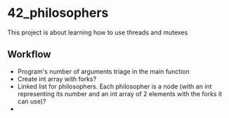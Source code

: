 # 42_philosophers
This project is about learning how to use threads and mutexes   
## Workflow   
- Program's number of arguments triage in the main function
- Create int array with forks?
- Linked list for philosophers. Each philosopher is a node (with an int representing its number and an int array of 2 elements with the forks it can use)?
- 
